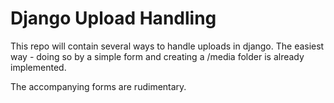 # Django Upload Handling

This repo will contain several ways to handle uploads in django. 
The easiest way - doing so by a simple form and creating a /media folder is already implemented.

The accompanying forms are rudimentary.
